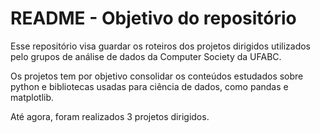 # README - Objetivo do repositório

Esse repositório visa guardar os roteiros dos projetos dirigidos utilizados pelo grupos de análise de dados da Computer Society da UFABC.

Os projetos tem por objetivo consolidar os conteúdos estudados sobre python e bibliotecas usadas para ciência de dados, como pandas e matplotlib.

Até agora, foram realizados 3 projetos dirigidos.
